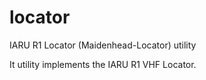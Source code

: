 # locator
IARU R1 Locator (Maidenhead-Locator) utility

It utility implements the IARU R1 VHF Locator.
